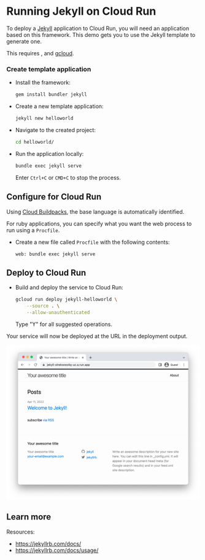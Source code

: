 # Running Jekyll on Cloud Run

<!--- Generated 2022-08-24 06:52:10.077965 -->

To deploy a [Jekyll](https://jekyllrb.com/) application to Cloud Run, you will need an application
based on this framework. This demo gets you to use the Jekyll template to generate one. 

This requires , and [gcloud](https://cloud.google.com/sdk/docs/install).


### Create template application


* Install the framework:

    ```bash
    gem install bundler jekyll
    ```

* Create a new template application:

    ```bash
    jekyll new helloworld
    ```




* Navigate to the created project:

    ```bash
    cd helloworld/
    ```

* Run the application locally:

    ```bash
    bundle exec jekyll serve
    ```

    

    Enter `Ctrl+C` or `CMD+C` to stop the process.


## Configure for Cloud Run

Using [Cloud Buildpacks](https://github.com/GoogleCloudPlatform/buildpacks), 
the base language is automatically identified.



For ruby applications, you can specify what you want the web process to run using a `Procfile`. 

* Create a new file called `Procfile` with the following contents: 

    ```
    web: bundle exec jekyll serve
    ```






## Deploy to Cloud Run

* Build and deploy the service to Cloud Run: 


    ```bash
    gcloud run deploy jekyll-helloworld \
        --source . \
        --allow-unauthenticated 
    ```

    Type "Y" for all suggested operations.


Your service will now be deployed at the URL in the deployment output.

![Example Jekyll deployment](example.png)





## Learn more

Resources: 

- https://jekyllrb.com/docs/
- https://jekyllrb.com/docs/usage/
